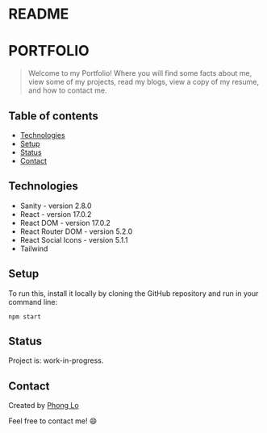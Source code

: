 # README
# PORTFOLIO
> Welcome to my Portfolio! Where you will find some facts about me, view some of my projects, read my blogs, view a copy of my resume, and how to contact me. 

## Table of contents
* [Technologies](#technologies)
* [Setup](#setup)
* [Status](#status)
* [Contact](#contact)

## Technologies
* Sanity - version 2.8.0
* React - version 17.0.2
* React DOM - version 17.0.2
* React Router DOM - version 5.2.0
* React Social Icons - version 5.1.1
* Tailwind

## Setup
To run this, install it locally by cloning the GitHub repository and run in your command line:
``` 
npm start

```

## Status
Project is: work-in-progress.

## Contact
Created by [Phong Lo](https://www.linkedin.com/in/phong-lo)

Feel free to contact me! :smile:

<!-- 
Website to store all of our Sanity projects: 
www.manage.sanity.io

To access Sanity Studio, do these steps:
1) cd studio
2) sanity start
3) Sign in using GitHub account
4) Go to browser and type in: localhost:3333/desk
5) To close out of your terminal, press: CTRL C
-->